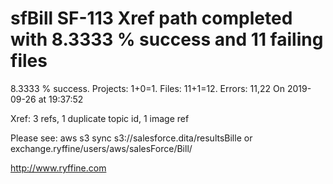 # sfBill SF-113 Xref path completed with 8.3333 % success and 11 failing files

8.3333 % success. Projects: 1+0=1.  Files: 11+1=12. Errors: 11,22  On 2019-09-26 at 19:37:52

Xref: 3 refs, 1 duplicate topic id, 1 image ref

Please see: aws s3 sync s3://salesforce.dita/resultsBille or exchange.ryffine/users/aws/salesForce/Bill/

http://www.ryffine.com
